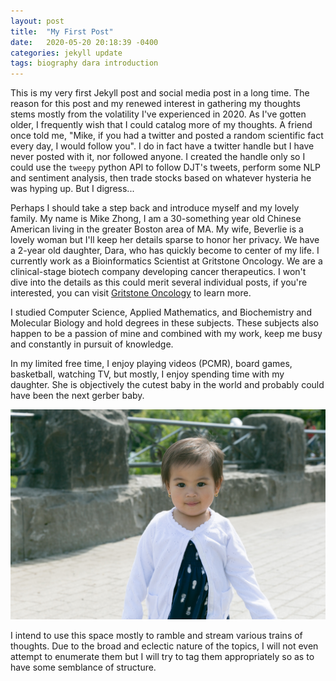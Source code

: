 ```yaml
---
layout: post
title:  "My First Post"
date:   2020-05-20 20:18:39 -0400
categories: jekyll update
tags: biography dara introduction
---
```


This is my very first Jekyll post and social media post in a long time. The
reason for this post and my renewed interest in gathering my thoughts stems
mostly from the volatility I've experienced in 2020. As I've gotten older, I
frequently wish that I could catalog more of my thoughts. A friend once told me,
"Mike, if you had a twitter and posted a random scientific fact every day, I
would follow you". I do in fact have a twitter handle but I have never posted
with it, nor followed anyone.  I created the handle only so I could use the
`tweepy` python API to follow DJT's tweets, perform some NLP and sentiment
analysis, then trade stocks based on whatever hysteria he was hyping up. But I
digress...

Perhaps I should take a step back and introduce myself and my lovely family. My
name is Mike Zhong, I am a 30-something year old Chinese American living in the
greater Boston area of MA. My wife, Beverlie is a lovely woman but I'll keep her
details sparse to honor her privacy. We have a 2-year old daughter, Dara, who
has quickly become to center of my life. I currently work as a Bioinformatics
Scientist at Gritstone Oncology. We are a clinical-stage biotech company
developing cancer therapeutics. I won't dive into the details as this could
merit several individual posts, if you're interested, you can visit [Gritstone
Oncology][gritstone-oncology] to learn more.

I studied Computer Science, Applied Mathematics, and Biochemistry and Molecular
Biology and hold degrees in these subjects. These subjects also happen to be a
passion of mine and combined with my work, keep me busy and constantly in
pursuit of knowledge.

In my limited free time, I enjoy playing videos (PCMR), board games, basketball,
watching TV, but mostly, I enjoy spending time with my daughter. She is
objectively the cutest baby in the world and probably could have been the next
gerber baby.

![dara](/assets/dara/dara_01.jpg)

I intend to use this space mostly to ramble and stream various trains of
thoughts. Due to the broad and eclectic nature of the topics, I will not even
attempt to enumerate them but I will try to tag them appropriately so as to have
some semblance of structure.


[gritstone-oncology]: https://gritstoneoncology.com
